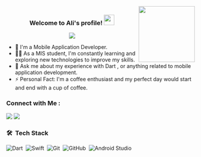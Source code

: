 
<img width="150" align="right" src="https://c.tenor.com/_DOBjnGspYAAAAAM/code-coding.gif">


<h3 align="center">
  Welcome to Ali's profile!
  <img src="https://media.giphy.com/media/hvRJCLFzcasrR4ia7z/giphy.gif" width="28">
</h3>

<!-- Typing SVG by DenverCoder1 - https://github.com/DenverCoder1/readme-typing-svg -->
<p align="center">
  <a href="https://github.com/DenverCoder1/readme-typing-svg"><img src="https://readme-typing-svg.herokuapp.com/?lines=Mobile%20Application's%20Developer;Always%20learning%20new%20things&font=Fira%20Code&center=true&width=440&height=45&color=f75c7e&vCenter=true&size=22"></a>
</p> 

- 🏢 I'm a Mobile Application Developer. 
- 👨‍💻 As a MIS student, I'm constantly learning and exploring new technologies to improve my skills.
- 💬 Ask me about my experience with Dart , or anything related to mobile application development.
- ⚡ Personal Fact: I'm a coffee enthusiast and my perfect day would start and end with a cup of coffee.


### Connect with Me :

<a href="https://linkedin.com/in/1i0nk" target="_blank"><img src="https://img.shields.io/badge/-LinkedIn-0077B5?style=for-the-badge&logo=Linkedin&logoColor=white"/></a>
<a href="https://www.instagram.com/_1i0nk/" target="_blank"><img src="https://img.shields.io/badge/-1i0nk-0077B5?style=for-the-badge&logo=Instagram&logoColor=white"/></a>



### 🛠 &nbsp;Tech Stack
![Dart](https://img.shields.io/badge/-Dart-05122A?style=flat&logo=dart)&nbsp;
![Swift](https://img.shields.io/badge/-Swift-05122A?style=flat&logo=swift)&nbsp;
![Git](https://img.shields.io/badge/-Git-05122A?style=flat&logo=git)&nbsp;
![GitHub](https://img.shields.io/badge/-GitHub-05122A?style=flat&logo=github)&nbsp;
![Android Studio](https://img.shields.io/badge/Android%20Studio-3DDC84?style=flat&logo=AndroidStudio&logoColor=white)&nbsp;

